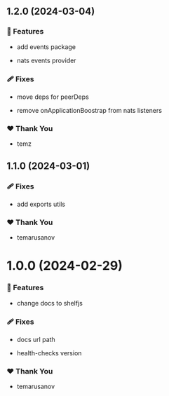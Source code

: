 ## 1.2.0 (2024-03-04)


### 🚀 Features

- add events package

- nats events provider


### 🩹 Fixes

- move deps for peerDeps

- remove onApplicationBoostrap from nats listeners


### ❤️  Thank You

- temz

## 1.1.0 (2024-03-01)

### 🩹 Fixes

- add exports utils

### ❤️  Thank You

- temarusanov

# 1.0.0 (2024-02-29)


### 🚀 Features

- change docs to shelfjs


### 🩹 Fixes

- docs url path

- health-checks version


### ❤️  Thank You

- temarusanov